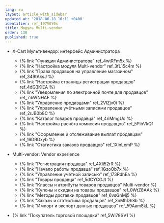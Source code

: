 ```yaml
---
lang: ru
layout: article_with_sidebar
updated_at: '2018-06-18 16:11 +0400'
identifier: ref_197V0Y0x
title: Модуль Multi-vendor
order: 130
published: true
---
```

*   X-Cart Мультивендор: интерфейс Администратора
    *   {% link "Функции Администратора" ref_4wtRFm5x %}
    *   {% link "Настройка модуля Multi-vendor" ref_3fL15c4m %}
    *   {% link "Права продавцов на управление магазином" ref_349tAksJ %}
    *   {% link "Настройка страницы регистрации продавцов" ref_4dG3KiEA %}
    *   {% link "Уведомления по электронной почте для продавцов" ref_7ibWNHAF %}
    *   {% link "Управление продавцами" ref_2VIZjv0i %}
    *   {% link "Управление учётными записями продавцов" ref_2rJB0b8C %}
    *   {% link "Каталог товаров продавца" ref_4riMmgUo %}
    *   {% link "Настройка расчёта комиссии продавцов" ref_5PibVkQ1 %}
    *   {% link "Оформление и отслеживание выплат продавцам" ref_16DRDxyb %}
    *   {% link "Статистика заказов продавцов" ref_1XinLemP %}

*   Multi-vendor: Vendor experience
    *   {% link "Регистрация продавца" ref_4XIi52rR %}
    *   {% link "Начало работы продавца" ref_1GzoOb7x %}
    *   {% link "Управление учётной записью" ref_173RdhEa %}
    *   {% link "Товары продавца" ref_5dCYCGJt %}
    *   {% link "Классы и атрибуты товаров продавцов" Multi-vendor %}
    *   {% link "Купоны и скидки на товары продавцов" ref_0WtZ8AAk %}
    *   {% link "Методы доставки продавцов" ref_6vsGnMj5 %}
    *   {% link "Заказы и статистика продавцов" ref_3nMhDh8b %}
    *   {% link "Импорт и экспорт данных продавцов" ref_59Aam8kL %}

*   {% link "Покупатель торговой площадки" ref_5Wl78SV1 %}

